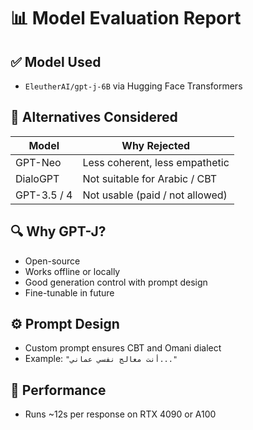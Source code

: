 # 📊 Model Evaluation Report

## ✅ Model Used
- `EleutherAI/gpt-j-6B` via Hugging Face Transformers

## 🧪 Alternatives Considered
| Model         | Why Rejected                |
|---------------|-----------------------------|
| GPT-Neo       | Less coherent, less empathetic |
| DialoGPT      | Not suitable for Arabic / CBT |
| GPT-3.5 / 4   | Not usable (paid / not allowed) |

## 🔍 Why GPT-J?
- Open-source
- Works offline or locally
- Good generation control with prompt design
- Fine-tunable in future

## ⚙️ Prompt Design
- Custom prompt ensures CBT and Omani dialect
- Example: `"أنت معالج نفسي عماني..."`

## 🚀 Performance
- Runs ~12s per response on RTX 4090 or A100
